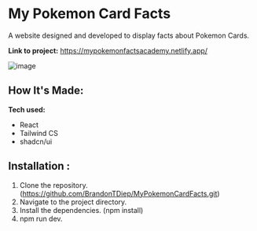 # My Pokemon Card Facts
A website designed and developed to display facts about Pokemon Cards. 

**Link to project:** https://mypokemonfactsacademy.netlify.app/

![image](https://github.com/user-attachments/assets/f7eab752-7736-4230-9759-9ebb678b7cd6)



## How It's Made:

**Tech used:** 
- React
- Tailwind CS
- shadcn/ui

## Installation :

1. Clone the repository. (https://github.com/BrandonTDiep/MyPokemonCardFacts.git)
2. Navigate to the project directory.
3. Install the dependencies. (npm install)
4. npm run dev.
   

